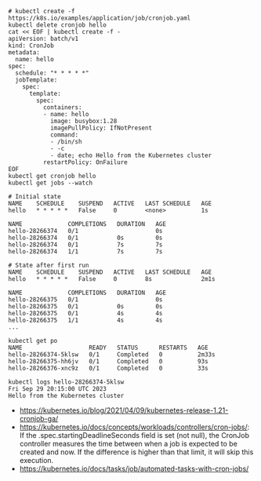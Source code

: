 ```
# kubectl create -f https://k8s.io/examples/application/job/cronjob.yaml
kubectl delete cronjob hello
cat << EOF | kubectl create -f -
apiVersion: batch/v1
kind: CronJob
metadata:
  name: hello
spec:
  schedule: "* * * * *"
  jobTemplate:
    spec:
      template:
        spec:
          containers:
          - name: hello
            image: busybox:1.28
            imagePullPolicy: IfNotPresent
            command:
            - /bin/sh
            - -c
            - date; echo Hello from the Kubernetes cluster
          restartPolicy: OnFailure
EOF
kubectl get cronjob hello
kubectl get jobs --watch
```

```
# Initial state
NAME    SCHEDULE    SUSPEND   ACTIVE   LAST SCHEDULE   AGE
hello   * * * * *   False     0        <none>          1s

NAME             COMPLETIONS   DURATION   AGE
hello-28266374   0/1                      0s
hello-28266374   0/1           0s         0s
hello-28266374   0/1           7s         7s
hello-28266374   1/1           7s         7s

# State after first run
NAME    SCHEDULE    SUSPEND   ACTIVE   LAST SCHEDULE   AGE
hello   * * * * *   False     0        8s              2m1s

NAME             COMPLETIONS   DURATION   AGE
hello-28266375   0/1                      0s
hello-28266375   0/1           0s         0s
hello-28266375   0/1           4s         4s
hello-28266375   1/1           4s         4s
...

kubectl get po
NAME                   READY   STATUS      RESTARTS   AGE
hello-28266374-5klsw   0/1     Completed   0          2m33s
hello-28266375-hh6jv   0/1     Completed   0          93s
hello-28266376-xnc9z   0/1     Completed   0          33s

kubectl logs hello-28266374-5klsw
Fri Sep 29 20:15:00 UTC 2023
Hello from the Kubernetes cluster
```

- https://kubernetes.io/blog/2021/04/09/kubernetes-release-1.21-cronjob-ga/
- https://kubernetes.io/docs/concepts/workloads/controllers/cron-jobs/: If the .spec.startingDeadlineSeconds field is set (not null), the CronJob controller measures the time between when a job is expected to be created and now. If the difference is higher than that limit, it will skip this execution.
- https://kubernetes.io/docs/tasks/job/automated-tasks-with-cron-jobs/
